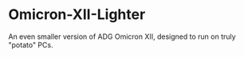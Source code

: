 # Omicron-XII-Lighter
An even smaller version of ADG Omicron XII, designed to run on truly "potato" PCs.
